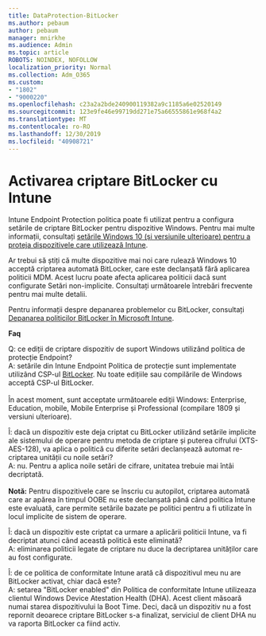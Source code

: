 ```yaml
---
title: DataProtection-BitLocker
ms.author: pebaum
author: pebaum
manager: mnirkhe
ms.audience: Admin
ms.topic: article
ROBOTS: NOINDEX, NOFOLLOW
localization_priority: Normal
ms.collection: Adm_O365
ms.custom:
- "1802"
- "9000220"
ms.openlocfilehash: c23a2a2bde240900119382a9c1185a6e02520149
ms.sourcegitcommit: 123e9fe46e99719dd271e75a66555861e968f4a2
ms.translationtype: MT
ms.contentlocale: ro-RO
ms.lasthandoff: 12/30/2019
ms.locfileid: "40908721"
---
```

# <a name="enabling-bitlocker-encryption-with-intune"></a>Activarea criptare BitLocker cu Intune

 Intune Endpoint Protection politica poate fi utilizat pentru a configura setările de criptare BitLocker pentru dispozitive Windows. Pentru mai multe informații, consultați [setările Windows 10 (și versiunile ulterioare) pentru a proteja dispozitivele care utilizează Intune](https://docs.microsoft.com/intune/endpoint-protection-windows-10#windows-encryption).
 
Ar trebui să știți că multe dispozitive mai noi care rulează Windows 10 acceptă criptarea automată BitLocker, care este declanșată fără aplicarea politicii MDM. Acest lucru poate afecta aplicarea politicii dacă sunt configurate Setări non-implicite. Consultați următoarele întrebări frecvente pentru mai multe detalii.
 
Pentru informații despre depanarea problemelor cu BitLocker, consultați [Depanarea politicilor BitLocker în Microsoft Intune](https://docs.microsoft.com/intune/protect/troubleshoot-bitlocker-policies).
 
 
**Faq**

 Q: ce ediții de criptare dispozitiv de suport Windows utilizând politica de protecție Endpoint?<br>
 A: setările din Intune Endpoint Politica de protecție sunt implementate utilizând CSP-ul [BitLocker](https://docs.microsoft.com/windows/client-management/mdm/bitlocker-csp). Nu toate edițiile sau compilările de Windows acceptă CSP-ul BitLocker. <br><br>
      În acest moment, sunt acceptate următoarele ediții Windows: Enterprise, Education, mobile, Mobile Enterprise și Professional (compilare 1809 și versiuni ulterioare).
 
Î: dacă un dispozitiv este deja criptat cu BitLocker utilizând setările implicite ale sistemului de operare pentru metoda de criptare și puterea cifrului (XTS-AES-128), va aplica o politică cu diferite setări declanșează automat re-criptarea unității cu noile setări?<br>
A: nu. Pentru a aplica noile setări de cifrare, unitatea trebuie mai întâi decriptată.<br><br>
**Notă:** Pentru dispozitivele care se înscriu cu autopilot, criptarea automată care ar apărea în timpul OOBE nu este declanșată până când politica Intune este evaluată, care permite setările bazate pe politici pentru a fi utilizate în locul implicite de sistem de operare.
 
Î: dacă un dispozitiv este criptat ca urmare a aplicării politicii Intune, va fi decriptat atunci când această politică este eliminată?<br>
A: eliminarea politicii legate de criptare nu duce la decriptarea unităților care au fost configurate.
 
Î: de ce politica de conformitate Intune arată că dispozitivul meu nu are BitLocker activat, chiar dacă este?<br>
A: setarea "BitLocker enabled" din Politica de conformitate Intune utilizeaza clientul Windows Device Atestation Health (DHA). Acest client măsoară numai starea dispozitivului la Boot Time. Deci, dacă un dispozitiv nu a fost repornit deoarece criptare BitLocker s-a finalizat, serviciul de client DHA nu va raporta BitLocker ca fiind activ.
 
 